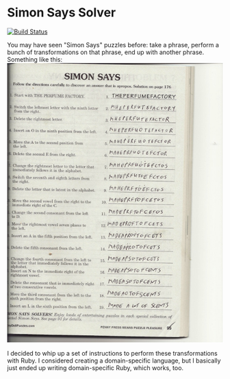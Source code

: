 # Simon Says Solver

[![Build Status](https://travis-ci.org/abeger/simon-says.svg?branch=master)](https://travis-ci.org/abeger/simon-says)

You may have seen "Simon Says" puzzles before: take a phrase, perform a bunch of transformations on that phrase, end up with another phrase. Something like this: ![The puzzle to solve](https://raw.githubusercontent.com/abeger/simon-says/master/doc/puzzle.jpg)

I decided to whip up a set of instructions to perform these transformations with Ruby. I considered creating a domain-specific language, but I basically just ended up writing domain-specific Ruby, which works, too.
